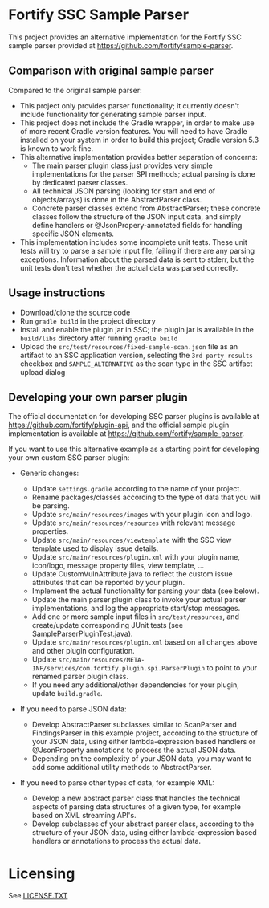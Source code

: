 # Fortify SSC Sample Parser

This project provides an alternative implementation for the Fortify SSC sample
parser provided at https://github.com/fortify/sample-parser.

## Comparison with original sample parser

Compared to the original sample parser:

* This project only provides parser functionality; it currently doesn't include
  functionality for generating sample parser input.
* This project does not include the Gradle wrapper, in order to make use of more
  recent Gradle version features. You will need to have Gradle installed on
  your system in order to build this project; Gradle version 5.3 is known to
  work fine.
* This alternative implementation provides better separation of concerns:
    * The main parser plugin class just provides very simple implementations for 
     the parser SPI methods; actual parsing is done by dedicated parser classes.
    * All technical JSON parsing (looking for start and end of objects/arrays) is done in the
     AbstractParser class.
    * Concrete parser classes extend from AbstractParser; these concrete classes follow 
     the structure of the JSON input data, and simply define handlers or 
     @JsonPropery-annotated fields for handling specific JSON elements.
* This implementation includes some incomplete unit tests. These unit tests will
  try to parse a sample input file, failing if there are any parsing exceptions.
  Information about the parsed data is sent to stderr, but the unit tests don't
  test whether the actual data was parsed correctly.
     
## Usage instructions

* Download/clone the source code
* Run `gradle build` in the project directory
* Install and enable the plugin jar in SSC; the plugin jar is available in the 
  `build/libs` directory after running `gradle build`
* Upload the `src/test/resources/fixed-sample-scan.json` file as an
  artifact to an SSC application version, selecting the `3rd party results` 
  checkbox and `SAMPLE_ALTERNATIVE` as the scan type in the SSC artifact upload 
  dialog
  
## Developing your own parser plugin

The official documentation for developing SSC parser plugins is available at
https://github.com/fortify/plugin-api, and the official sample plugin implementation is available at https://github.com/fortify/sample-parser.

If you want to use this alternative example as a starting point for developing
your own custom SSC parser plugin:

* Generic changes:
    * Update `settings.gradle` according to the name of your project.
    * Rename packages/classes according to the type of data that you
      will be parsing.
    * Update `src/main/resources/images` with your plugin icon and logo.
    * Update `src/main/resources/resources` with relevant message properties.
    * Update `src/main/resources/viewtemplate` with the SSC view template
      used to display issue details.
    * Update `src/main/resources/plugin.xml` with your plugin name, 
      icon/logo, message property files, view template, ...
    * Update CustomVulnAttribute.java to reflect the custom issue
      attributes that can be reported by your plugin.
    * Implement the actual functionality for parsing your data 
      (see below).
    * Update the main parser plugin class to invoke your actual
      parser implementations, and log the appropriate start/stop
      messages.
    * Add one or more sample input files in `src/test/resources`,
      and create/update corresponding JUnit tests (see 
      SampleParserPluginTest.java).
    * Update `src/main/resources/plugin.xml` based on all changes
      above and other plugin configuration.
    * Update `src/main/resources/META-INF/services/com.fortify.plugin.spi.ParserPlugin`
      to point to your renamed parser plugin class.
    * If you need any additional/other dependencies for your plugin,
      update `build.gradle`.
     
* If you need to parse JSON data:
    * Develop AbstractParser subclasses similar to ScanParser and 
      FindingsParser in this example project, according to the 
      structure of your JSON data, using either lambda-expression 
      based handlers or @JsonProperty annotations to process the 
      actual JSON data.
    * Depending on the complexity of your JSON data, you may want to
      add some additional utility methods to AbstractParser.
* If you need to parse other types of data, for example XML:
     * Develop a new abstract parser class that handles the technical
       aspects of parsing data structures of a given type, for example
       based on XML streaming API's.
     * Develop subclasses of your abstract parser class, according to 
       the structure of your JSON data, using either lambda-expression
       based handlers or annotations to process the actual data.

      

# Licensing

See [LICENSE.TXT](LICENSE.TXT)

